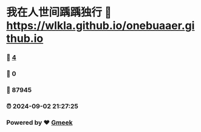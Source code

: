 # 我在人世间踽踽独行 :link: https://wlkla.github.io/onebuaaer.github.io 
### :page_facing_up: [4](https://wlkla.github.io/onebuaaer.github.io/tag.html) 
### :speech_balloon: 0 
### :hibiscus: 87945 
### :alarm_clock: 2024-09-02 21:27:25 
### Powered by :heart: [Gmeek](https://github.com/Meekdai/Gmeek)
